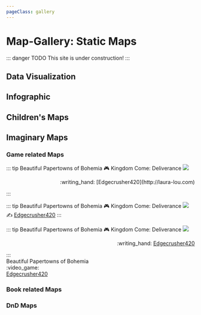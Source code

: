 ```yaml
---
pageClass: gallery
---
```

# Map-Gallery: Static Maps

::: danger TODO
This site is under construction!
:::


## Data Visualization



## Infographic 

## Children's Maps


## Imaginary Maps 

### Game related Maps
::: tip Beautiful Papertowns of Bohemia
:video_game:  Kingdom Come: Deliverance
<img src="https://i.postimg.cc/mchMXZsR/Full-Map-Hi-Res-cut.jpg"  style="text-align:center"/>
<p style="text-size:small; text-align:right;">:writing_hand:  [Edgecrusher420](http://laura-lou.com)</p>
:::

::: tip Beautiful Papertowns of Bohemia
:video_game:  Kingdom Come: Deliverance
<img src="https://i.postimg.cc/mchMXZsR/Full-Map-Hi-Res-cut.jpg"  style="text-align:center"/>
:writing_hand:  [Edgecrusher420]()
:::

::: tip Beautiful Papertowns of Bohemia
:video_game:  Kingdom Come: Deliverance
<img src="https://i.postimg.cc/mchMXZsR/Full-Map-Hi-Res-cut.jpg"  style="text-align:center"/>
<p style="text-size:small; text-align:right;">:writing_hand: <a href="https://forum.kingdomcomerpg.com/t/all-16-kingdom-come-deliverance-maps-high-resolution-no-markers/66445" target="_blank">Edgecrusher420</a></p>
:::



<div class="gal-feature">
<div>Beautiful Papertowns of Bohemia</div>
<div> :video_game:</div>
<div><img src="" /></div>
<div><a href="https://forum.kingdomcomerpg.com/t/all-16-kingdom-come-deliverance-maps-high-resolution-no-markers/66445" target="_blank">Edgecrusher420</a></div>
</div>

### Book related Maps

### DnD Maps
<!--
https://www.panoramaresort.com/while-you-are-here/trail-map/

https://imgur.com/qVBb5dW

http://andywoodruff.com/blog/beyond-the-sea/

https://www.buzzfeed.com/danieldalton/map-of-stereotypes

https://www.loc.gov/resource/g9930.ct001880/

https://childrensmaps.wordpress.com/planetary-maps-for-children/

https://www.youtube.com/watch?time_continue=19&v=3Jhac84QdpA

http://visualoop.com/infographics/berlin-1945-the-hour-zero-->